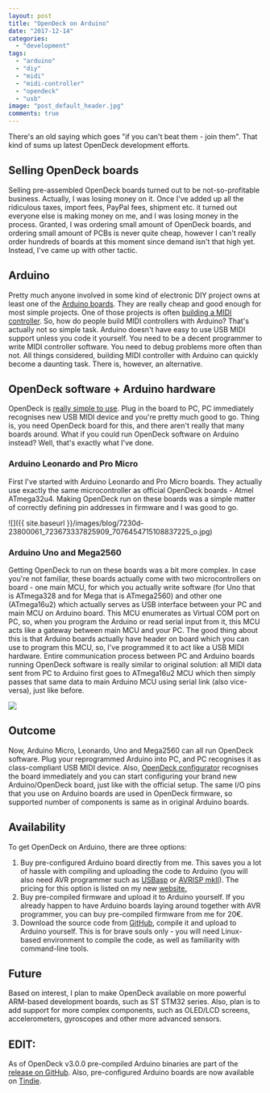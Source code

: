 ```yaml
---
layout: post
title: "OpenDeck on Arduino"
date: "2017-12-14"
categories: 
  - "development"
tags: 
  - "arduino"
  - "diy"
  - "midi"
  - "midi-controller"
  - "opendeck"
  - "usb"
image: "post_default_header.jpg"
comments: true
---
```


There's an old saying which goes "if you can't beat them - join them". That kind of sums up latest OpenDeck development efforts.

## Selling OpenDeck boards

Selling pre-assembled OpenDeck boards turned out to be not-so-profitable business. Actually, I was losing money on it. Once I've added up all the ridiculous taxes, import fees, PayPal fees, shipment etc. it turned out everyone else is making money on me, and I was losing money in the process. Granted, I was ordering small amount of OpenDeck boards, and ordering small amount of PCBs is never quite cheap, however I can't really order hundreds of boards at this moment since demand isn't that high yet. Instead, I've came up with other tactic.

## Arduino

Pretty much anyone involved in some kind of electronic DIY project owns at least one of the [Arduino boards](https://www.arduino.cc/en/Main/Boards). They are really cheap and good enough for most simple projects. One of those projects is often [building a MIDI controller](https://trends.google.com/trends/explore?q=arduino%20midi). So, how do people build MIDI controllers with Arduino? That's actually not so simple task. Arduino doesn't have easy to use USB MIDI support unless you code it yourself. You need to be a decent programmer to write MIDI controller software. You need to debug problems more often than not. All things considered, building MIDI controller with Arduino can quickly become a daunting task. There is, however, an alternative.

## OpenDeck software + Arduino hardware

OpenDeck is [really simple to use](https://ask.audio/articles/review-shantea-controls-opendeck-custom-midi-controller-platform). Plug in the board to PC, PC immediately recognises new USB MIDI device and you're pretty much good to go. Thing is, you need OpenDeck board for this, and there aren't really that many boards around. What if you could run OpenDeck software on Arduino instead? Well, that's exactly what I've done.

### Arduino Leonardo and Pro Micro

First I've started with Arduino Leonardo and Pro Micro boards. They actually use exactly the same microcontroller as official OpenDeck boards - Atmel ATmega32u4. Making OpenDeck run on these boards was a simple matter of correctly defining pin addresses in firmware and I was good to go.

![]({{ site.baseurl }}/images/blog/7230d-23800061_723673337825909_7076454715108837225_o.jpg)

### Arduino Uno and Mega2560

Getting OpenDeck to run on these boards was a bit more complex. In case you're not familiar, these boards actually come with two microcontrollers on board - one main MCU, for which you actually write software (for Uno that is ATmega328 and for Mega that is ATmega2560) and other one (ATmega16u2) which actually serves as USB interface between your PC and main MCU on Arduino board. This MCU enumerates as Virtual COM port on PC, so, when you program the Arduino or read serial input from it, this MCU acts like a gateway between main MCU and your PC. The good thing about this is that Arduino boards actually have header on board which you can use to program this MCU, so, I've programmed it to act like a USB MIDI hardware. Entire communication process between PC and Arduino boards running OpenDeck software is really similar to original solution: all MIDI data sent from PC to Arduino first goes to ATmega16u2 MCU which then simply passes that same data to main Arduino MCU using serial link (also vice-versa), just like before.

![](http://46.101.124.26/wp-content/uploads/2017/12/24210352_727052300821346_3201283979179968047_o.jpg)

## Outcome

Now, Arduino Micro, Leonardo, Uno and Mega2560 can all run OpenDeck software. Plug your reprogrammed Arduino into PC, and PC recognises it as class-compliant USB MIDI device. Also, [OpenDeck configurator](https://config.shanteacontrols.com/) recognises the board immediately and you can start configuring your brand new Arduino/OpenDeck board, just like with the official setup. The same I/O pins that you use on Arduino boards are used in OpenDeck firmware, so supported number of components is same as in original Arduino boards.

## Availability

To get OpenDeck on Arduino, there are three options:

1. Buy pre-configured Arduino board directly from me. This saves you a lot of hassle with compiling and uploading the code to Arduino (you will also need AVR programmer such as [USBasp](http://www.fischl.de/usbasp/) or [AVRISP mkII](http://www.atmel.com/tools/avrispmkii.aspx)). The pricing for this option is listed on my new [website.](https://shanteacontrols.wpcomstaging.com/)
2. Buy pre-compiled firmware and upload it to Arduino yourself. If you already happen to have Arduino boards laying around together with AVR programmer, you can buy pre-compiled firmware from me for 20€.
3. Download the source code from [GitHub](https://github.com/paradajz/OpenDeck), compile it and upload to Arduino yourself. This is for brave souls only - you will need Linux-based environment to compile the code, as well as familiarity with command-line tools.

## Future

Based on interest, I plan to make OpenDeck available on more powerful ARM-based development boards, such as ST STM32 series. Also, plan is to add support for more complex components, such as OLED/LCD screens, accelerometers, gyroscopes and other more advanced sensors.

## EDIT:

As of OpenDeck v3.0.0 pre-compiled Arduino binaries are part of the [release on GitHub](https://github.com/paradajz/OpenDeck/releases). Also, pre-configured Arduino boards are now available on [Tindie](https://www.tindie.com/stores/paradajz/).
